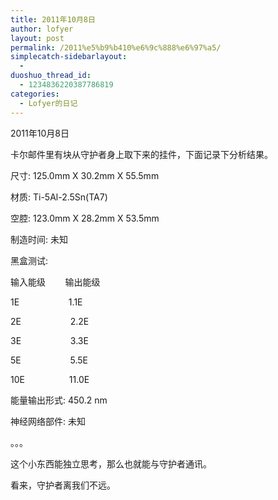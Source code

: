 ```yaml
---
title: 2011年10月8日
author: lofyer
layout: post
permalink: /2011%e5%b9%b410%e6%9c%888%e6%97%a5/
simplecatch-sidebarlayout:
  - 
duoshuo_thread_id:
  - 1234836220387786819
categories:
  - Lofyer的日记
---
```

2011年10月8日

卡尔邮件里有块从守护者身上取下来的挂件，下面记录下分析结果。

尺寸: 125.0mm X 30.2mm X 55.5mm

材质: Ti-5Al-2.5Sn(TA7)

空腔: 123.0mm X 28.2mm X 53.5mm

制造时间: 未知

黑盒测试:

输入能级        输出能级

1E                    1.1E

2E                    2.2E

3E                    3.3E

5E                    5.5E

10E                  11.0E

能量输出形式: 450.2 nm

神经网络部件: 未知

。。。

这个小东西能独立思考，那么也就能与守护者通讯。

看来，守护者离我们不远。